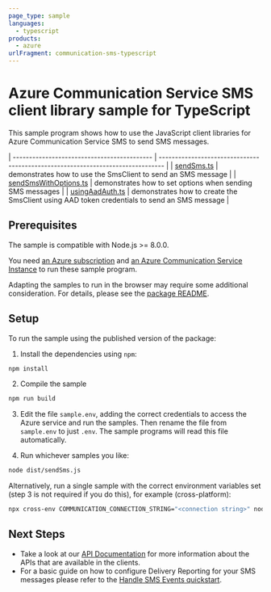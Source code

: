 ```yaml
---
page_type: sample
languages:
  - typescript
products:
  - azure
urlFragment: communication-sms-typescript
---
```


# Azure Communication Service SMS client library sample for TypeScript

This sample program shows how to use the JavaScript client libraries for Azure Communication Service SMS to send SMS messages.

| ------------------------------------------- | ------------------------------------------------------------------------------- |
| [sendSms.ts][sendsms] | demonstrates how to use the SmsClient to send an SMS message |
| [sendSmsWithOptions.ts][sendsmswithoptions] | demonstrates how to set options when sending SMS messages |
| [usingAadAuth.ts][usingaadauth] | demonstrates how to create the SmsClient using AAD token credentials to send an SMS message |

## Prerequisites

The sample is compatible with Node.js >= 8.0.0.

You need [an Azure subscription][freesub] and [an Azure Communication Service Instance][azcomsvc] to run these sample program.

Adapting the samples to run in the browser may require some additional consideration. For details, please see the [package README][package].

## Setup

To run the sample using the published version of the package:

1. Install the dependencies using `npm`:

```bash
npm install
```

2. Compile the sample

```bash
npm run build
```

3. Edit the file `sample.env`, adding the correct credentials to access the Azure service and run the samples. Then rename the file from `sample.env` to just `.env`. The sample programs will read this file automatically.

4. Run whichever samples you like:

```bash
node dist/sendSms.js
```

Alternatively, run a single sample with the correct environment variables set (step 3 is not required if you do this), for example (cross-platform):

```bash
npx cross-env COMMUNICATION_CONNECTION_STRING="<connection string>" node dist/sendSms.js
```

## Next Steps

- Take a look at our [API Documentation][apiref] for more information about the APIs that are available in the clients.
- For a basic guide on how to configure Delivery Reporting for your SMS messages please refer to the [Handle SMS Events quickstart][handlesmsevents].

[sendsms]: https://github.com/Azure/azure-sdk-for-js/blob/master/sdk/communication/communication-sms/samples/typescript/src/sendSms.ts
[sendsmswithoptions]: https://github.com/Azure/azure-sdk-for-js/blob/master/sdk/communication/communication-sms/samples/typescript/src/sendSmsWithOptions.ts
[usingaadauth]: https://github.com/Azure/azure-sdk-for-js/blob/master/sdk/communication/communication-sms/samples/typescript/src/usingAadAuth.ts
[apiref]: https://docs.microsoft.com/javascript/api/@azure/communication-sms
[azcomsvc]: https://docs.microsoft.com/azure/communication-services/quickstarts/create-communication-resource?tabs=windows&pivots=platform-azp
[freesub]: https://azure.microsoft.com/free/
[package]: https://github.com/Azure/azure-sdk-for-js/blob/master/sdk/communication/communication-sms/README.md
[handlesmsevents]: https://docs.microsoft.com/azure/communication-services/quickstarts/telephony-sms/handle-sms-events
